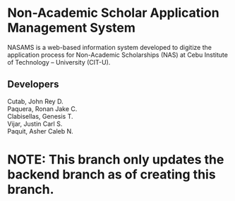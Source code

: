 # Non-Academic Scholar Application Management System

NASAMS is a web-based information system developed to digitize the application process for Non-Academic Scholarships (NAS) at Cebu Institute of Technology – University (CIT-U).

## Developers
Cutab, John Rey D. \
Paquera, Ronan Jake C. \
Clabisellas, Genesis T. \
Vijar, Justin Carl S. \
Paquit, Asher Caleb N. 


# NOTE: This branch only updates the backend branch as of creating this branch.
